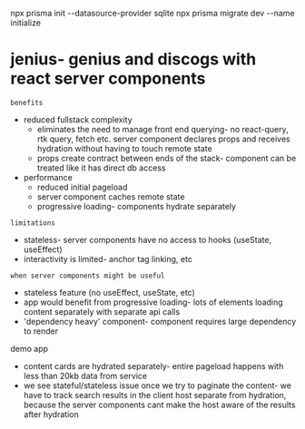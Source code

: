 npx prisma init --datasource-provider sqlite
npx prisma migrate dev --name initialize

# jenius- genius and discogs with react server components

`benefits`

- reduced fullstack complexity
  - eliminates the need to manage front end querying- no react-query, rtk query, fetch etc. server component declares props and receives hydration without having to touch remote state
  - props create contract between ends of the stack- component can be treated like it has direct db access
- performance
  - reduced initial pageload
  - server component caches remote state
  - progressive loading- components hydrate separately

`limitations`

- stateless- server components have no access to hooks (useState, useEffect)
- interactivity is limited- anchor tag linking, etc

`when server components might be useful`

- stateless feature (no useEffect, useState, etc)
- app would benefit from progressive loading- lots of elements loading content separately with separate api calls
- 'dependency heavy' component- component requires large dependency to render

demo app

- content cards are hydrated separately- entire pageload happens with less than 20kb data from service
- we see stateful/stateless issue once we try to paginate the content- we have to track search results in the client host separate from hydration, because the server components cant make the host aware of the results after hydration
